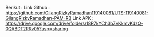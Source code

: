 Berikut :
Link Github  : https://github.com/GilangRizkyRamadhan119140081/UTS-119140081-GilangRizkyRamadhan-PAM-RB
Link APK     : https://drive.google.com/drive/folders/18R7kYCh3bZvKkmvKdzQ-0QABDT2RRv05?usp=sharing
